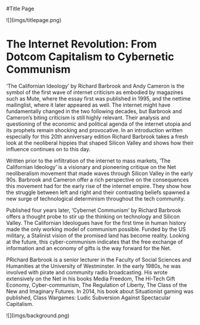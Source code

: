 #Title Page
<div class="title">![](imgs/titlepage.png)</div>


# The Internet Revolution: From Dotcom Capitalism to Cybernetic Communism
<!-- backcover text -->
<span class="white">‘The Californian Ideology’ by Richard Barbrook and Andy Cameron is the symbol of the first wave of internet criticism as embodied by magazines such as Mute, where the essay first was published in 1995, and the nettime mailinglist, where it later appeared as well. The internet might have fundamentally changed in the two following decades, but Barbrook and Cameron’s biting criticism is still highly relevant. Their analysis and questioning of the economic and political agenda of the internet utopia and its prophets remain shocking and provocative. In an introduction written especially for this 20th anniversary edition Richard Barbrook takes a fresh look at the neoliberal hippies that shaped Silicon Valley and shows how their influence continues on to this day.</span>

<span class="white">Written prior to the infiltration of the internet to mass markets, ‘The Californian Ideology’ is a visionary and pioneering critique on the Net neoliberalism movement that made waves through Silicon Valley in the early 90s. Barbrook and Cameron offer a rich perspective on the consequences this movement had for the early rise of the internet empire. They show how the struggle between left and right and their contrasting beliefs spawned a new surge of technological determinism throughout the tech community.</span>

<span class="white">Published four years later, ‘Cybernet Communism’ by Richard Barbrook offers a thought probe to stir up the thinking on technology and Silicon Valley. The Californian Ideologues have for the first time in human history made the only working model of communism possible. Funded by the US military, a Stalinist vision of the promised land has become reality. Looking at the future, this cyber-communism indicates that the free exchange of information and an economy of gifts is the way forward for the Net.  </span>

<span class="white">PRichard Barbrook is a senior lecturer in the Faculty of Social Sciences and Humanities at the University of Westminster. In the early 1980s, he was involved with pirate and community radio broadcasting. His wrote extensively on the Net in his books Media Freedom, The Hi-Tech Gift Economy, Cyber-communism, The Regulation of Liberty, The Class of the New and Imaginary Futures. In 2014, his book about Situationist gaming was published, Class Wargames: Ludic Subversion Against Spectacular Capitalism.</span>


<div class="background">![](imgs/background.png)</div>
